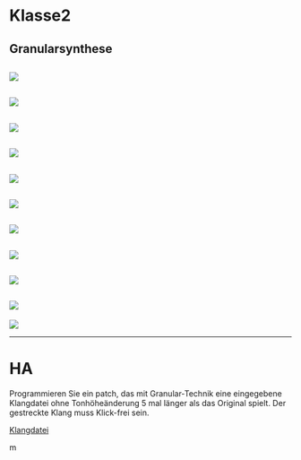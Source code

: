 # Klasse2


## Granularsynthese
![](Klasse2/1.png)
---
![](Klasse2/2.png)
---
![](Klasse2/3.png)
---
![](Klasse2/2.png)
---
![](Klasse2/5.png)
---
![](Klasse2/6.png)
---
![](Klasse2/7.png)
---
![](Klasse2/8.png)
---
![](Klasse2/9.png)
---
![](Klasse2/10.png)
---
![](Klasse2/11.png)


---


# HA
Programmieren Sie ein patch, das mit Granular-Technik eine eingegebene Klangdatei ohne Tonhöheänderung 5 mal länger als das Original spielt. Der gestreckte Klang muss Klick-frei sein.

[Klangdatei](Klasse1/sample.zip)

m